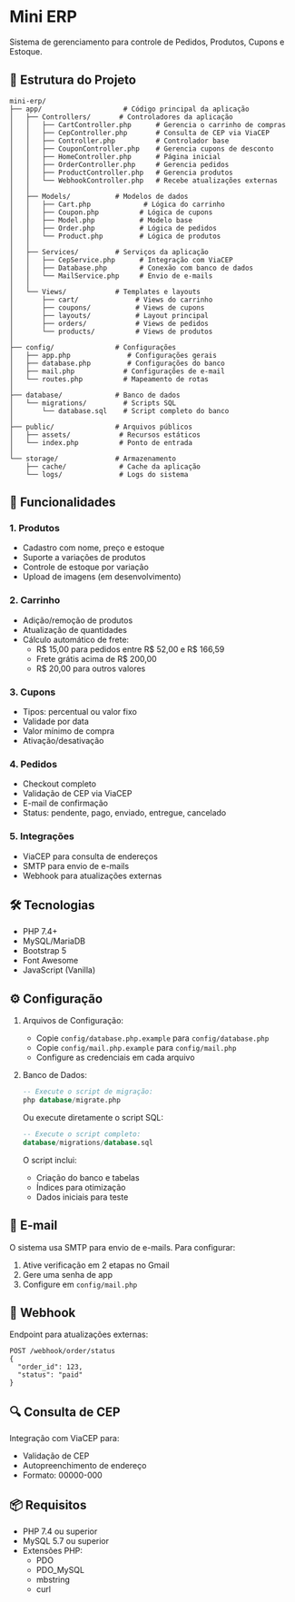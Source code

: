 # Mini ERP

Sistema de gerenciamento para controle de Pedidos, Produtos, Cupons e Estoque.

## 📁 Estrutura do Projeto

```
mini-erp/
├── app/                    # Código principal da aplicação
│   ├── Controllers/       # Controladores da aplicação
│   │   ├── CartController.php      # Gerencia o carrinho de compras
│   │   ├── CepController.php       # Consulta de CEP via ViaCEP
│   │   ├── Controller.php          # Controlador base
│   │   ├── CouponController.php    # Gerencia cupons de desconto
│   │   ├── HomeController.php      # Página inicial
│   │   ├── OrderController.php     # Gerencia pedidos
│   │   ├── ProductController.php   # Gerencia produtos
│   │   └── WebhookController.php   # Recebe atualizações externas
│   │
│   ├── Models/           # Modelos de dados
│   │   ├── Cart.php             # Lógica do carrinho
│   │   ├── Coupon.php          # Lógica de cupons
│   │   ├── Model.php           # Modelo base
│   │   ├── Order.php           # Lógica de pedidos
│   │   └── Product.php         # Lógica de produtos
│   │
│   ├── Services/         # Serviços da aplicação
│   │   ├── CepService.php      # Integração com ViaCEP
│   │   ├── Database.php        # Conexão com banco de dados
│   │   └── MailService.php     # Envio de e-mails
│   │
│   └── Views/            # Templates e layouts
│       ├── cart/              # Views do carrinho
│       ├── coupons/           # Views de cupons
│       ├── layouts/           # Layout principal
│       ├── orders/            # Views de pedidos
│       └── products/          # Views de produtos
│
├── config/               # Configurações
│   ├── app.php              # Configurações gerais
│   ├── database.php         # Configurações do banco
│   ├── mail.php            # Configurações de e-mail
│   └── routes.php          # Mapeamento de rotas
│
├── database/             # Banco de dados
│   └── migrations/         # Scripts SQL
│       └── database.sql    # Script completo do banco
│
├── public/               # Arquivos públicos
│   ├── assets/            # Recursos estáticos
│   └── index.php          # Ponto de entrada
│
└── storage/              # Armazenamento
    ├── cache/             # Cache da aplicação
    └── logs/              # Logs do sistema
```

## 🚀 Funcionalidades

### 1. Produtos
- Cadastro com nome, preço e estoque
- Suporte a variações de produtos
- Controle de estoque por variação
- Upload de imagens (em desenvolvimento)

### 2. Carrinho
- Adição/remoção de produtos
- Atualização de quantidades
- Cálculo automático de frete:
  * R$ 15,00 para pedidos entre R$ 52,00 e R$ 166,59
  * Frete grátis acima de R$ 200,00
  * R$ 20,00 para outros valores

### 3. Cupons
- Tipos: percentual ou valor fixo
- Validade por data
- Valor mínimo de compra
- Ativação/desativação

### 4. Pedidos
- Checkout completo
- Validação de CEP via ViaCEP
- E-mail de confirmação
- Status: pendente, pago, enviado, entregue, cancelado

### 5. Integrações
- ViaCEP para consulta de endereços
- SMTP para envio de e-mails
- Webhook para atualizações externas

## 🛠️ Tecnologias

- PHP 7.4+
- MySQL/MariaDB
- Bootstrap 5
- Font Awesome
- JavaScript (Vanilla)

## ⚙️ Configuração

1. Arquivos de Configuração:
   - Copie `config/database.php.example` para `config/database.php`
   - Copie `config/mail.php.example` para `config/mail.php`
   - Configure as credenciais em cada arquivo

2. Banco de Dados:
   ```sql
   -- Execute o script de migração:
   php database/migrate.php
   ```
   
   Ou execute diretamente o script SQL:
   ```sql
   -- Execute o script completo:
   database/migrations/database.sql
   ```
   
   O script inclui:
   - Criação do banco e tabelas
   - Índices para otimização
   - Dados iniciais para teste

## 📧 E-mail

O sistema usa SMTP para envio de e-mails. Para configurar:
1. Ative verificação em 2 etapas no Gmail
2. Gere uma senha de app
3. Configure em `config/mail.php`

## 🔄 Webhook

Endpoint para atualizações externas:
```
POST /webhook/order/status
{
  "order_id": 123,
  "status": "paid"
}
```

## 🔍 Consulta de CEP

Integração com ViaCEP para:
- Validação de CEP
- Autopreenchimento de endereço
- Formato: 00000-000

## 📦 Requisitos

- PHP 7.4 ou superior
- MySQL 5.7 ou superior
- Extensões PHP:
  * PDO
  * PDO_MySQL
  * mbstring
  * curl 